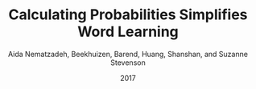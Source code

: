 ---
author: Aida Nematzadeh, Beekhuizen, Barend, Huang, Shanshan, and Suzanne Stevenson
date: 2017
title: Calculating Probabilities Simplifies Word Learning
category: proceedings
booktitle: {Proceedings of the 39th Annual Meeting of the Cognitive Science Society}
---